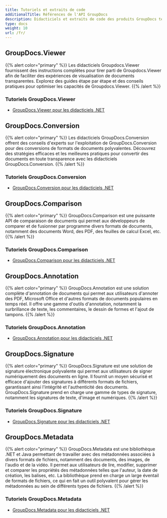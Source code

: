 ```yaml
---
title: Tutoriels et extraits de code
additionalTitle: Références de l'API GroupDocs
description: Didacticiels et extraits de code des produits GroupDocs tels que GroupDocs.Viewer, GroupDocs.Annotation, GroupDocs.Conversion et d'autres produits.
type: docs
weight: 10
url: /fr/
---
```


## GroupDocs.Viewer
{{% alert color="primary" %}}
Les didacticiels Groupdocs.Viewer fournissent des instructions complètes pour tirer parti de Groupdocs.Viewer afin de faciliter des expériences de visualisation de documents transparentes. Explorez des guides étape par étape et des conseils pratiques pour optimiser les capacités de Groupdocs.Viewer.
{{% /alert %}}

### Tutoriels GroupDocs.Viewer
- [GroupDocs.Viewer pour les didacticiels .NET](../viewer/fr/net/)


## GroupDocs.Conversion
{{% alert color="primary" %}}
Les didacticiels GroupDocs.Conversion offrent des conseils d'experts sur l'exploitation de GroupDocs.Conversion pour des conversions de formats de documents polyvalentes. Découvrez des stratégies efficaces et les meilleures pratiques pour convertir des documents en toute transparence avec les didacticiels GroupDocs.Conversion.
{{% /alert %}}

### Tutoriels GroupDocs.Conversion
- [GroupDocs.Conversion pour les didacticiels .NET](../conversion/fr/net/)


## GroupDocs.Comparison
{{% alert color="primary" %}}
GroupDocs.Comparison est une puissante API de comparaison de documents qui permet aux développeurs de comparer et de fusionner par programme divers formats de documents, notamment des documents Word, des PDF, des feuilles de calcul Excel, etc.
{{% /alert %}}

### Tutoriels GroupDocs.Comparison
- [GroupDocs.Comparison pour les didacticiels .NET](../comparison/fr/net/)


## GroupDocs.Annotation
{{% alert color="primary" %}}
GroupDocs.Annotation est une solution complète d'annotation de documents qui permet aux utilisateurs d'annoter des PDF, Microsoft Office et d'autres formats de documents populaires en temps réel. Il offre une gamme d'outils d'annotation, notamment la surbrillance de texte, les commentaires, le dessin de formes et l'ajout de tampons.
{{% /alert %}}

### Tutoriels GroupDocs.Annotation
- [GroupDocs.Annotation pour les didacticiels .NET](../annotation/fr/net/)


## GroupDocs.Signature
{{% alert color="primary" %}}
GroupDocs.Signature est une solution de signature électronique polyvalente qui permet aux utilisateurs de signer numériquement des documents en ligne. Il fournit un moyen sécurisé et efficace d'ajouter des signatures à différents formats de fichiers, garantissant ainsi l'intégrité et l'authenticité des documents. GroupDocs.Signature prend en charge une gamme de types de signature, notamment les signatures de texte, d'image et numériques.
{{% /alert %}}

### Tutoriels GroupDocs.Signature
- [GroupDocs.Signature pour les didacticiels .NET](../signature/fr/net/)


## GroupDocs.Metadata
{{% alert color="primary" %}}
GroupDocs.Metadata est une bibliothèque .NET et Java permettant de travailler avec des métadonnées associées à divers formats de fichiers, notamment des documents, des images, de l'audio et de la vidéo. Il permet aux utilisateurs de lire, modifier, supprimer et comparer les propriétés des métadonnées telles que l'auteur, la date de création, les balises, etc. La bibliothèque prend en charge un large éventail de formats de fichiers, ce qui en fait un outil polyvalent pour gérer les métadonnées au sein de différents types de fichiers.
{{% /alert %}}

### Tutoriels GroupDocs.Metadata
- [GroupDocs.Metadata pour les didacticiels .NET](../metadata/fr/net/)